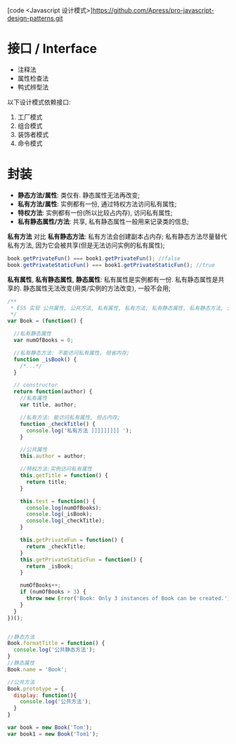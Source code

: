 [code <Javascript 设计模式>]https://github.com/Apress/pro-javascript-design-patterns.git



# 接口 / Interface
- 注释法
- 属性检查法
- 鸭式辨型法

以下设计模式依赖接口:
1. 工厂模式
2. 组合模式
3. 装饰者模式
4. 命令模式



# 封装

- **静态方法/属性**: 类仅有. 静态属性无法再改变;
- **私有方法/属性**: 实例都有一份, 通过特权方法访问私有属性;
- **特权方法**: 实例都有一份(所以比较占内存), 访问私有属性;
- **私有静态属性/方法**: 共享, 私有静态属性一般用来记录类的信息;

**私有方法** 对比 **私有静态方法**:
私有方法会创建副本占内存;  私有静态方法尽量替代私有方法, 因为它会被共享(但是无法访问实例的私有属性);
```js
book.getPrivateFun() === book1.getPrivateFun(); //false
book.getPrivateStaticFun() === book1.getPrivateStaticFun(); //true
```
**私有属性**, **私有静态属性**, **静态属性**:
私有属性是实例都有一份. 私有静态属性是共享的. 静态属性无法改变(用类/实例的方法改变), 一般不会用;

```js
/**
 * ES5 实现 公共属性, 公共方法, 私有属性, 私有方法, 私有静态属性, 私有静态方法, 公共静态方法;
 */
var Book = (function() {

  //私有静态属性
  var numOfBooks = 0;

  //私有静态方法: 不能访问私有属性, 但省内存;
  function _isBook() {
    /*...*/
  }

  // constructor
  return function(author) {
    //私有属性
    var title, author;

    //私有方法: 能访问私有属性, 但占内存;
    function _checkTitle() {
      console.log('私有方法 ]]]]]]]]] ');
    }

    //公共属性
    this.author = author;

    //特权方法:实例访问私有属性
    this.getTitle = function() {
      return title;
    }

    this.test = function() {
      console.log(numOfBooks);
      console.log(_isBook);
      console.log(_checkTitle);
    }

    this.getPrivateFun = function() {
      return _checkTitle;
    }
    this.getPrivateStaticFun = function() {
      return _isBook;
    }

    numOfBooks++;
    if (numOfBooks > 3) {
      throw new Error('Book: Only 3 instances of Book can be created.');
    }
  }
})();


//静态方法
Book.formatTitle = function() {
  console.log('公共静态方法');
}
//静态属性
Book.name = 'Book';

//公共方法
Book.prototype = {
  display: function(){
    console.log('公共方法');
  }
}

var book = new Book('Tom');
var book1 = new Book('Tom1');
```
